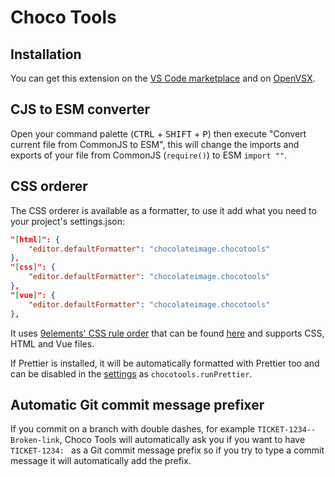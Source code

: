# Choco Tools

## Installation

You can get this extension on the [VS Code marketplace](https://marketplace.visualstudio.com/items?itemName=chocolateimage.chocotools) and on [OpenVSX](https://open-vsx.org/extension/chocolateimage/chocotools).

## CJS to ESM converter

Open your command palette (<kbd>CTRL</kbd> + <kbd>SHIFT</kbd> + <kbd>P</kbd>) then execute "Convert current file from CommonJS to ESM", this will change the imports and exports of your file from CommonJS (`require()`) to ESM `import ""`.

## CSS orderer

The CSS orderer is available as a formatter, to use it add what you need to your project's settings.json:

```json
"[html]": {
    "editor.defaultFormatter": "chocolateimage.chocotools"
},
"[css]": {
    "editor.defaultFormatter": "chocolateimage.chocotools"
},
"[vue]": {
    "editor.defaultFormatter": "chocolateimage.chocotools"
},
```

It uses [9elements' CSS rule order](https://9elements.com/css-rule-order/) that can be found [here](src/ruleOrder.js) and supports CSS, HTML and Vue files.

If Prettier is installed, it will be automatically formatted with Prettier too and can be disabled in the [settings](vscode://settings/chocotools.runPrettier) as `chocotools.runPrettier`.

## Automatic Git commit message prefixer

If you commit on a branch with double dashes, for example `TICKET-1234--Broken-link`, Choco Tools will automatically ask you if you want to have `TICKET-1234: ` as a Git commit message prefix so if you try to type a commit message it will automatically add the prefix.